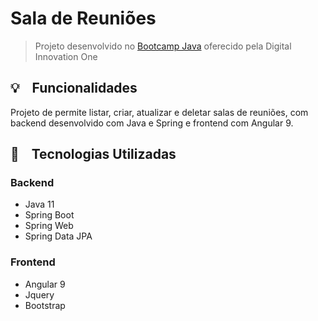 # Sala de Reuniões

> Projeto desenvolvido no [Bootcamp Java](https://web.digitalinnovation.one/track/java-developer) oferecido pela Digital Innovation One

## :bulb: &nbsp;&nbsp; Funcionalidades

Projeto de permite listar, criar, atualizar e deletar salas de reuniões, com backend desenvolvido com Java e Spring e frontend com Angular 9.

## :wrench: &nbsp;&nbsp; Tecnologias Utilizadas

### Backend

- Java 11
- Spring Boot
- Spring Web
- Spring Data JPA

### Frontend

- Angular 9
- Jquery
- Bootstrap
